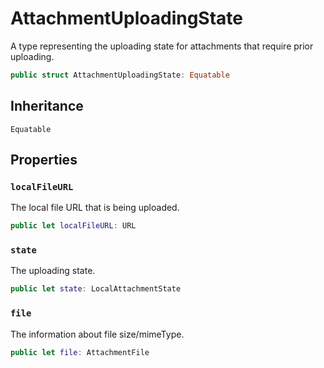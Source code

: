 # AttachmentUploadingState

A type representing the uploading state for attachments that require prior uploading.

``` swift
public struct AttachmentUploadingState: Equatable 
```

## Inheritance

`Equatable`

## Properties

### `localFileURL`

The local file URL that is being uploaded.

``` swift
public let localFileURL: URL
```

### `state`

The uploading state.

``` swift
public let state: LocalAttachmentState
```

### `file`

The information about file size/mimeType.

``` swift
public let file: AttachmentFile
```
